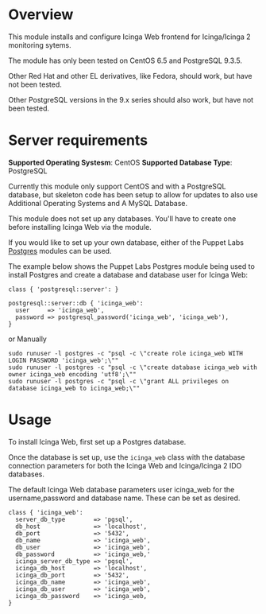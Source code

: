 # Overview

This module installs and configure Icinga Web frontend for Icinga/Icinga 2 monitoring sytems.  

The module has only been tested on CentOS 6.5 and PostgreSQL 9.3.5.

Other Red Hat and other EL derivatives, like Fedora, should work, but have not been tested.

Other PostgreSQL versions in the 9.x series should also work, but have not been tested.


# Server requirements

**Supported Operating Systesm**: CentOS
**Supported Database Type**: PostgreSQL

Currently this module only support CentOS and with a PostgreSQL database, but skeleton code has been setup to allow for updates to also use Additional Operating Systems and A MySQL Database.

This module does not set up any databases. You'll have to create one before installing Icinga Web via the module.

If you would like to set up your own database, either of the Puppet Labs [Postgres](https://github.com/puppetlabs/puppetlabs-postgresql) modules can be used.

The example below shows the Puppet Labs Postgres module being used to install Postgres and create a database and database user for Icinga Web:

````
class { 'postgresql::server': }

postgresql::server::db { 'icinga_web':
  user     => 'icinga_web',
  password => postgresql_password('icinga_web', 'icinga_web'),
}
````

or Manually

````
sudo runuser -l postgres -c "psql -c \"create role icinga_web WITH LOGIN PASSWORD 'icinga_web';\""
sudo runuser -l postgres -c "psql -c \"create database icinga_web with owner icinga_web encoding 'utf8';\""
sudo runuser -l postgres -c "psql -c \"grant ALL privileges on database icinga_web to icinga_web;\""
````

# Usage

To install Icinga Web, first set up a Postgres database.

Once the database is set up, use the ````icinga_web```` class with the database connection parameters for both the Icinga Web and Icinga/Icinga 2 IDO databases.

The default Icinga Web database parameters user icinga_web for the username,password and database name.  These can be set as desired.

````
class { 'icinga_web': 
  server_db_type        => 'pgsql',
  db_host               => 'localhost',
  db_port               => '5432',
  db_name               => 'icinga_web',
  db_user               => 'icinga_web',
  db_password           => 'icinga_web,'
  icinga_server_db_type => 'pgsql',
  icinga_db_host        => 'localhost',
  icinga_db_port        => '5432',
  icinga_db_name        => 'icinga_web',
  icinga_db_user        => 'icinga_web',
  icinga_db_password    => 'icinga_web, 
}
 
